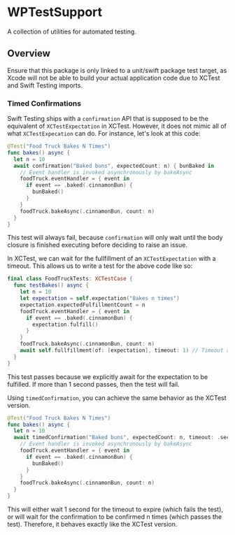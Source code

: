#  WPTestSupport

A collection of utilities for automated testing.

## Overview

Ensure that this package is only linked to a unit/swift package test target, as Xcode will not be able to build your actual application code due to XCTest and Swift Testing imports.

### Timed Confirmations

Swift Testing ships with a `confirmation` API that is supposed to be the equivalent of `XCTestExpectation` in XCTest. However, it does not mimic all of what `XCTestExpecation` can do. For instance, let's look at this code:

```swift
@Test("Food Truck Bakes N Times")
func bakes() async {
  let n = 10
  await confirmation("Baked buns", expectedCount: n) { bunBaked in
    // Event handler is invoked asynchronously by bakeAsync
    foodTruck.eventHandler = { event in
      if event == .baked(.cinnamonBun) {
        bunBaked()
      }
    }
    foodTruck.bakeAsync(.cinnamonBun, count: n)
  }
}
```

This test will always fail, because `confirmation` will only wait until the body closure is finished executing before deciding to raise an issue.

In XCTest, we can wait for the fullfillment of an `XCTestExpectation` with a timeout. This allows us to write a test for the above code like so:

```swift
final class FoodTruckTests: XCTestCase {
  func testBakes() async {
    let n = 10
    let expectation = self.expectation("Bakes n times")
    expectation.expectedFulfillmentCount = n
    foodTruck.eventHandler = { event in
      if event == .baked(.cinnamonBun) {
        expectation.fulfill()
      }
    }
    foodTruck.bakeAsync(.cinnamonBun, count: n)
    await self.fullfillment(of: [expectation], timeout: 1) // Timeout after 1 second
  }
}
```

This test passes because we explicitly await for the expectation to be fulfilled. If more than 1 second passes, then the test will fail.

Using `timedConfirmation`, you can achieve the same behavior as the XCTest version.

```swift
@Test("Food Truck Bakes N Times")
func bakes() async {
  let n = 10
  await timedConfirmation("Baked buns", expectedCount: n, timeout: .seconds(1)) { bunBaked in
    // Event handler is invoked asynchronously by bakeAsync
    foodTruck.eventHandler = { event in
      if event == .baked(.cinnamonBun) {
        bunBaked()
      }
    }
    foodTruck.bakeAsync(.cinnamonBun, count: n)
  }
}
```

This will either wait 1 second for the timeout to expire (which fails the test), or will wait for the confirmation to be confirmed n times (which passes the test). Therefore, it behaves exactly like the XCTest version.
